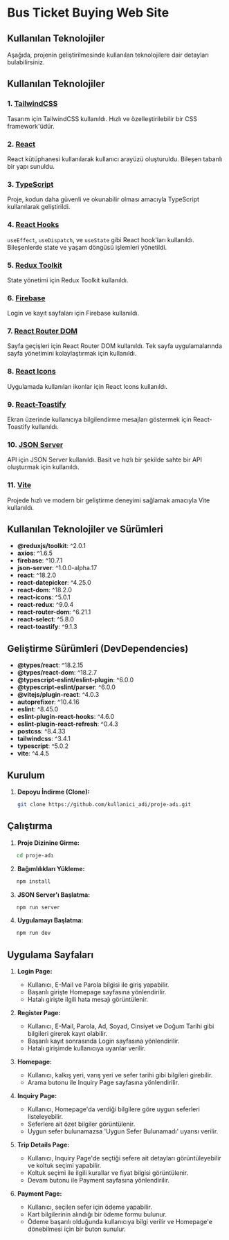 <h1>Bus Ticket Buying Web Site</h1>
 
<h2>Kullanılan Teknolojiler</h2>

Aşağıda, projenin geliştirilmesinde kullanılan teknolojilere dair detayları bulabilirsiniz.

## Kullanılan Teknolojiler

### 1. [TailwindCSS](https://tailwindcss.com/)

Tasarım için TailwindCSS kullanıldı. Hızlı ve özelleştirilebilir bir CSS framework'üdür.

### 2. [React](https://reactjs.org/)

React kütüphanesi kullanılarak kullanıcı arayüzü oluşturuldu. Bileşen tabanlı bir yapı sunuldu.

### 3. [TypeScript](https://www.typescriptlang.org/)

Proje, kodun daha güvenli ve okunabilir olması amacıyla TypeScript kullanılarak geliştirildi.

### 4. [React Hooks](https://reactjs.org/docs/hooks-intro.html)

`useEffect`, `useDispatch`, ve `useState` gibi React hook'ları kullanıldı. Bileşenlerde state ve yaşam döngüsü işlemleri yönetildi.

### 5. [Redux Toolkit](https://redux-toolkit.js.org/)

State yönetimi için Redux Toolkit kullanıldı.

### 6. [Firebase](https://firebase.google.com/)

Login ve kayıt sayfaları için Firebase kullanıldı.

### 7. [React Router DOM](https://reactrouter.com/web/guides/quick-start)

Sayfa geçişleri için React Router DOM kullanıldı. Tek sayfa uygulamalarında sayfa yönetimini kolaylaştırmak için kullanıldı.

### 8. [React Icons](https://react-icons.github.io/react-icons/)

Uygulamada kullanılan ikonlar için React Icons kullanıldı.

### 9. [React-Toastify](https://fkhadra.github.io/react-toastify/introduction/)

Ekran üzerinde kullanıcıya bilgilendirme mesajları göstermek için React-Toastify kullanıldı.

### 10. [JSON Server](https://github.com/typicode/json-server)

API için JSON Server kullanıldı. Basit ve hızlı bir şekilde sahte bir API oluşturmak için kullanıldı.

### 11. [Vite](https://vitejs.dev/)

Projede hızlı ve modern bir geliştirme deneyimi sağlamak amacıyla Vite kullanıldı. 

## Kullanılan Teknolojiler ve Sürümleri

- **@reduxjs/toolkit**: ^2.0.1
- **axios**: ^1.6.5
- **firebase**: ^10.7.1
- **json-server**: ^1.0.0-alpha.17
- **react**: ^18.2.0
- **react-datepicker**: ^4.25.0
- **react-dom**: ^18.2.0
- **react-icons**: ^5.0.1
- **react-redux**: ^9.0.4
- **react-router-dom**: ^6.21.1
- **react-select**: ^5.8.0
- **react-toastify**: ^9.1.3

## Geliştirme Sürümleri (DevDependencies)

- **@types/react**: ^18.2.15
- **@types/react-dom**: ^18.2.7
- **@typescript-eslint/eslint-plugin**: ^6.0.0
- **@typescript-eslint/parser**: ^6.0.0
- **@vitejs/plugin-react**: ^4.0.3
- **autoprefixer**: ^10.4.16
- **eslint**: ^8.45.0
- **eslint-plugin-react-hooks**: ^4.6.0
- **eslint-plugin-react-refresh**: ^0.4.3
- **postcss**: ^8.4.33
- **tailwindcss**: ^3.4.1
- **typescript**: ^5.0.2
- **vite**: ^4.4.5

## Kurulum

1. **Depoyu İndirme (Clone):**
   ```bash
   git clone https://github.com/kullanici_adi/proje-adı.git
   ```

## Çalıştırma

1. **Proje Dizinine Girme:**

```bash
   cd proje-adı
```
2. **Bağımlılıkları Yükleme:**

```bash
   npm install
```
3. **JSON Server'ı Başlatma:**

```bash
   npm run server
```
4. **Uygulamayı Başlatma:**

```bash
   npm run dev
```

## Uygulama Sayfaları

1. **Login Page:**
   - Kullanıcı, E-Mail ve Parola bilgisi ile giriş yapabilir.
   - Başarılı girişte Homepage sayfasına yönlendirilir.
   - Hatalı girişte ilgili hata mesajı görüntülenir.

2. **Register Page:**
   - Kullanıcı, E-Mail, Parola, Ad, Soyad, Cinsiyet ve Doğum Tarihi gibi bilgileri girerek kayıt olabilir.
   - Başarılı kayıt sonrasında Login sayfasına yönlendirilir.
   - Hatalı girişimde kullanıcıya uyarılar verilir.

3. **Homepage:**
   - Kullanıcı, kalkış yeri, varış yeri ve sefer tarihi gibi bilgileri girebilir.
   - Arama butonu ile Inquiry Page sayfasına yönlendirilir.

4. **Inquiry Page:**
   - Kullanıcı, Homepage'da verdiği bilgilere göre uygun seferleri listeleyebilir.
   - Seferlere ait özet bilgiler görüntülenir.
   - Uygun sefer bulunamazsa 'Uygun Sefer Bulunamadı' uyarısı verilir.

5. **Trip Details Page:**
   - Kullanıcı, Inquiry Page'de seçtiği sefere ait detayları görüntüleyebilir ve koltuk seçimi yapabilir.
   - Koltuk seçimi ile ilgili kurallar ve fiyat bilgisi görüntülenir.
   - Devam butonu ile Payment sayfasına yönlendirilir.

6. **Payment Page:**
   - Kullanıcı, seçilen sefer için ödeme yapabilir.
   - Kart bilgilerinin alındığı bir ödeme formu bulunur.
   - Ödeme başarılı olduğunda kullanıcıya bilgi verilir ve Homepage'e dönebilmesi için bir buton sunulur.



